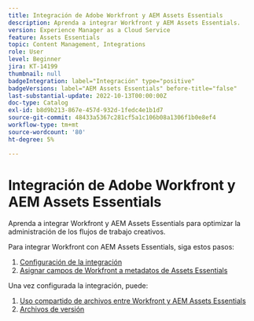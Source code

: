 ```yaml
---
title: Integración de Adobe Workfront y AEM Assets Essentials
description: Aprenda a integrar Workfront y AEM Assets Essentials.
version: Experience Manager as a Cloud Service
feature: Assets Essentials
topic: Content Management, Integrations
role: User
level: Beginner
jira: KT-14199
thumbnail: null
badgeIntegration: label="Integración" type="positive"
badgeVersions: label="AEM Assets Essentials" before-title="false"
last-substantial-update: 2022-10-13T00:00:00Z
doc-type: Catalog
exl-id: b8d9b213-867e-457d-932d-1fedc4e1b1d7
source-git-commit: 48433a5367c281cf5a1c106b08a1306f1b0e8ef4
workflow-type: tm+mt
source-wordcount: '80'
ht-degree: 5%

---
```


# Integración de Adobe Workfront y AEM Assets Essentials

Aprenda a integrar Workfront y AEM Assets Essentials para optimizar la administración de los flujos de trabajo creativos.

Para integrar Workfront con AEM Assets Essentials, siga estos pasos:

1. [Configuración de la integración](./configure.md)
1. [Asignar campos de Workfront a metadatos de Assets Essentials](./map-metadata.md)

Una vez configurada la integración, puede:

1. [Uso compartido de archivos entre Workfront y AEM Assets Essentials](./link-send.md)
1. [Archivos de versión](./versions.md)
